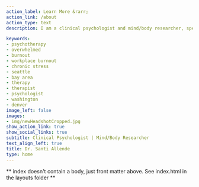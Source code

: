 ```yaml
---
action_label: Learn More &rarr;
action_link: /about
action_type: text
description: I am a clinical psychologist and mind/body researcher, specializing in chronic stress and workplace burnout, who uses a variety of modalities to help you feel more integrated and better prepared to meet your unique challenges.

keywords:
- psychotherapy
- overwhelmed
- burnout
- workplace burnout
- chronic stress
- seattle
- bay area
- therapy
- therapist
- psychologist
- washington
- denver
image_left: false
images: 
- img/newHeadshotCropped.jpg
show_action_link: true
show_social_links: true
subtitle: Clinical Psychologist | Mind/Body Researcher
text_align_left: true
title: Dr. Santi Allende
type: home
---
```


** index doesn't contain a body, just front matter above.
See index.html in the layouts folder **
